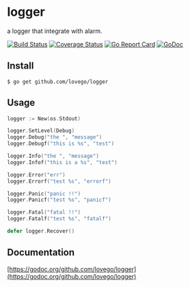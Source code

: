 # logger
a logger that integrate with alarm.

[![Build Status](https://travis-ci.org/lovego/logger.svg?branch=new_json)](https://travis-ci.org/lovego/logger)
[![Coverage Status](https://coveralls.io/repos/github/lovego/logger/badge.svg?branch=new_json)](https://coveralls.io/github/lovego/logger?branch=new_json)
[![Go Report Card](https://goreportcard.com/badge/github.com/lovego/logger)](https://goreportcard.com/report/github.com/lovego/logger)
[![GoDoc](https://godoc.org/github.com/lovego/logger?status.svg)](https://godoc.org/github.com/lovego/logger)

## Install
`$ go get github.com/lovego/logger`

## Usage
```go
logger := New(os.Stdout)

logger.SetLevel(Debug)
logger.Debug("the ", "message")
logger.Debugf("this is %s", "test")

logger.Info("the ", "message")
logger.Infof("this is a %s", "test")

logger.Error("err")
logger.Errorf("test %s", "errorf")

logger.Panic("panic !!")
logger.Panicf("test %s", "panicf")

logger.Fatal("fatal !!")
logger.Fatalf("test %s", "fatalf")

defer logger.Recover()
```

## Documentation
  [https://godoc.org/github.com/lovego/logger](https://godoc.org/github.com/lovego/logger)
